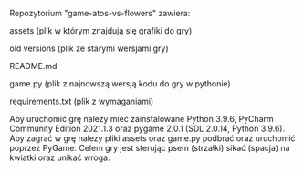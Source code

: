 Repozytorium "game-atos-vs-flowers" zawiera:

assets (plik w którym znajdują się grafiki do gry) 

old versions (plik ze starymi wersjami gry)

README.md

game.py (plik z najnowszą wersją kodu do gry w pythonie)

requirements.txt (plik z wymaganiami)

Aby uruchomić grę nalezy mieć zainstalowane Python 3.9.6, PyCharm Community Edition 2021.1.3 oraz pygame 2.0.1 (SDL 2.0.14, Python 3.9.6).
Aby zagrać w grę nalezy pliki assets oraz game.py podbrać oraz uruchomić poprzez PyGame.
Celem gry jest sterując psem (strzałki) sikać (spacja) na kwiatki oraz unikać wroga.
